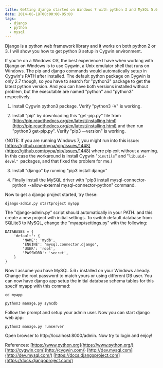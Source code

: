 ```yaml
---
title: Getting django started on Windows 7 with python 3 and MySQL 5.6
date: 2014-06-18T00:00:00-05:00
tags:
  - django
  - python
  - mysql
---
```

Django is a python web framework library and it works on both python 2 or 3. I will show you how to get python 3 setup in Cygwin environment.

If you're on a Windows OS, the best experience I have when working with Django on Windows is to use Cygwin, a Unix emulator shell that runs on Windows. The pip and django commands would automatically setup in Cygwin's PATH after installed. The default python package on Cygwin is only 2.7 though, so you have to search for "python3" package to get the latest python version. And you can have both versions installed without problem, but the executable are named "python" and "python3" respectively.

1. Install Cygwin python3 package. Verify "python3 -V" is working. 

2. Install "pip" by downloading this "get-pip.py" file from [http://pip.readthedocs.org/en/latest/installing.html](http://pip.readthedocs.org/en/latest/installing.html) and then run "python3 get-pip.py". Verify "pip3 --version" is working.

(NOTE: If you are running Windows 7, you might run into this issue: [https://github.com/pypa/pip/issues/1448](https://github.com/pypa/pip/issues/1448) where pip exit without a warning. In this case the workaround is install Cygwin "`binutils`" and "`libuuid-devel" `packages, and that fixed the problem for me.)

3. Install "django" by running "pip3 install django"

4. Finally install the MySQL driver with "pip3 install mysql-connector-python --allow-external mysql-connector-python" command.

Now to get a django project started, try these:

     

    django-admin.py startproject myapp

     

The "django-admin.py" script should automatically in your PATH. and this create a new project with initial settings. To switch default database from SQLite3 to MySQL, change the "myapp/settings.py" with the following:

    DATABASES = {
        'default': {
            'NAME': 'mydb',
            'ENGINE': 'mysql.connector.django',
            'USER': 'root',
            'PASSWORD': 'secret',
        }
    }

Now I assume you have MySQL 5.6+ installed on your Windows already. Change the root password to match yours or using different DB user. You can now have django app setup the initial database schema tables for this specif myapp with this commad:

     

    cd myapp

    python3 manage.py syncdb

     

Follow the prompt and setup your admin user. Now you can start django web app:

     

    python3 manage.py runserver 

      

Open browser to http://localhost:8000/admin. Now try to login and enjoy!

References:
[https://www.python.org](https://www.python.org/)
[http://cygwin.com](http://cygwin.com/)
[http://dev.mysql.com](http://dev.mysql.com/)
[https://docs.djangoproject.com](https://docs.djangoproject.com/)
